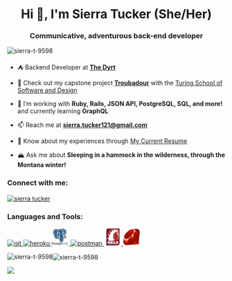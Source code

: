 <h1 align="center">Hi 👋, I'm Sierra Tucker (She/Her)</h1>
<h3 align="center">Communicative, adventurous back-end developer</h3>

<p align="left"> <img src="https://komarev.com/ghpvc/?username=sierra-t-9598&label=Profile%20views&color=0e75b6&style=flat" alt="sierra-t-9598" /> </p>

- ⛺️ Backend Developer at [**The Dyrt**](https://thedyrt.com/)
- 🧩 Check out my capstone project [**Troubadour**](https://troubadour-fe.herokuapp.com/) with the [Turing School of Software and Design](https://turing.edu/)

- 🌱 I’m working with **Ruby, Rails, JSON API, PostgreSQL, SQL, and more!** and currently learning **GraphQL**

- 📫 Reach me at **sierra.tucker121@gmail.com**

- 📄 Know about my experiences through [My Current Resume](https://docs.google.com/document/d/1A4FOWQyuQKmIul14QIblaEhVdQCyqeH8Cw-JMbShufk)

- 🏔 Ask me about **Sleeping in a hammock in the wilderness, through the Montana winter!**

<h3 align="left">Connect with me:</h3>
<p align="left">
<a href="https://linkedin.com/in/sierra tucker" target="blank"><img align="center" src="https://raw.githubusercontent.com/rahuldkjain/github-profile-readme-generator/master/src/images/icons/Social/linked-in-alt.svg" alt="sierra tucker" height="30" width="40" /></a>
</p>

<h3 align="left">Languages and Tools:</h3>
<p align="left"> <a href="https://git-scm.com/" target="_blank" rel="noreferrer"> <img src="https://www.vectorlogo.zone/logos/git-scm/git-scm-icon.svg" alt="git" width="40" height="40"/> </a> <a href="https://heroku.com" target="_blank" rel="noreferrer"> <img src="https://www.vectorlogo.zone/logos/heroku/heroku-icon.svg" alt="heroku" width="40" height="40"/> </a> <a href="https://www.postgresql.org" target="_blank" rel="noreferrer"> <img src="https://raw.githubusercontent.com/devicons/devicon/master/icons/postgresql/postgresql-original-wordmark.svg" alt="postgresql" width="40" height="40"/> </a> <a href="https://postman.com" target="_blank" rel="noreferrer"> <img src="https://www.vectorlogo.zone/logos/getpostman/getpostman-icon.svg" alt="postman" width="40" height="40"/> </a> <a href="https://rubyonrails.org" target="_blank" rel="noreferrer"> <img src="https://raw.githubusercontent.com/devicons/devicon/master/icons/rails/rails-original-wordmark.svg" alt="rails" width="40" height="40"/> </a> <a href="https://www.ruby-lang.org/en/" target="_blank" rel="noreferrer"> <img src="https://raw.githubusercontent.com/devicons/devicon/master/icons/ruby/ruby-original.svg" alt="ruby" width="40" height="40"/> </a> </p>

<p><img align="left" src="https://github-readme-stats.vercel.app/api/top-langs?username=sierra-t-9598&show_icons=true&locale=en&layout=compact" alt="sierra-t-9598" /></p>

<p><img align="center" src="https://github-readme-streak-stats.herokuapp.com/?user=sierra-t-9598&" alt="sierra-t-9598" /></p>

![](https://media.giphy.com/media/hVIHwjueZTZc1P7rVo/giphy.gif)


<!--
**Sierra-T-9598/Sierra-T-9598** is a ✨ _special_ ✨ repository because its `README.md` (this file) appears on your GitHub profile.

Here are some ideas to get you started:

- 🔭 I’m currently working on ...
- 🌱 I’m currently learning ...
- 👯 I’m looking to collaborate on ...
- 🤔 I’m looking for help with ...
- 💬 Ask me about ...
- 📫 How to reach me: ...
- 😄 Pronouns: ...
- ⚡ Fun fact: ...
-->
